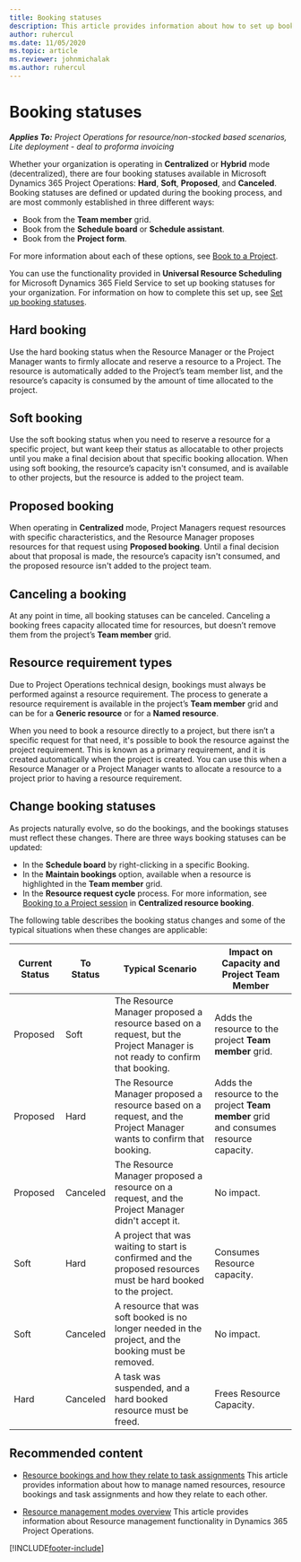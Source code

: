 ```yaml
---
title: Booking statuses
description: This article provides information about how to set up booking statuses for Project Operations.
author: ruhercul
ms.date: 11/05/2020
ms.topic: article
ms.reviewer: johnmichalak
ms.author: ruhercul
---
```


# Booking statuses

_**Applies To:** Project Operations for resource/non-stocked based scenarios, Lite deployment - deal to proforma invoicing_

Whether your organization is operating in **Centralized** or **Hybrid** mode (decentralized), there are four booking statuses available in Microsoft Dynamics 365 Project Operations: **Hard**, **Soft**, **Proposed**, and **Canceled**. Booking statuses are defined or updated during the booking process, and are most commonly established in three different ways:

-	Book from the **Team member** grid.
-	Book from the **Schedule board** or **Schedule assistant**.
-	Book from the **Project form**.

For more information about each of these options, see [Book to a Project](/dynamics365/project-operations/resource-management/book-project).

You can use the functionality provided in **Universal Resource Scheduling** for Microsoft Dynamics 365 Field Service to set up booking statuses for your organization. For information on how to complete this set up, see [Set up booking statuses](/dynamics365/field-service/set-up-booking-statuses).

## Hard booking

Use the hard booking status when the Resource Manager or the Project Manager wants to firmly allocate and reserve a resource to a Project. The resource is automatically added to the Project’s team member list, and the resource’s capacity is consumed by the amount of time allocated to the project.

## Soft booking

Use the soft booking status when you need to reserve a resource for a specific project, but want keep their status as allocatable to other projects until you make a final decision about that specific booking allocation. When using soft booking, the resource’s capacity isn't consumed, and is available to other projects, but the resource is added to the project team. 

## Proposed booking

When operating in **Centralized** mode, Project Managers request resources with specific characteristics, and the Resource Manager proposes resources for that request using **Proposed booking**. Until a final decision about that proposal is made, the resource’s capacity isn't consumed, and the proposed resource isn't added to the project team.

## Canceling a booking

At any point in time, all booking statuses can be canceled. Canceling a booking frees capacity allocated time for resources, but doesn’t remove them from the project’s **Team member** grid. 

## Resource requirement types

Due to Project Operations technical design, bookings must always be performed against a resource requirement. The process to generate a resource requirement is available in the project’s **Team member** grid and can be for a **Generic resource** or for a **Named resource**.

When you need to book a resource directly to a project, but there isn’t a specific request for that need, it's possible to book the resource against the project requirement. This is known as a primary requirement, and it is created automatically when the project is created. You can use this when a Resource Manager or a Project Manager wants to allocate a resource to a project prior to having a resource requirement. 

## Change booking statuses

As projects naturally evolve, so do the bookings, and the bookings statuses must reflect these changes. There are three ways booking statuses can be updated:

-	In the **Schedule board** by right-clicking in a specific Booking. 
-	In the **Maintain bookings** option, available when a resource is highlighted in the **Team member** grid.
-	In the **Resource request cycle** process. For more information, see [Booking to a Project session](/dynamics365/project-operations/resource-management/book-project) in **Centralized resource booking**.

The following table describes the booking status changes and some of the typical situations when these changes are applicable:

| **Current Status** | **To Status** | **Typical Scenario** | **Impact on Capacity and Project Team Member** |
| --- | --- | --- | --- |
| Proposed | Soft | The Resource Manager proposed a resource based on a request, but the Project Manager is not ready to confirm that booking. | Adds the resource to the project **Team member** grid. |
| Proposed | Hard | The Resource Manager proposed a resource based on a request, and the Project Manager wants to confirm that booking. | Adds the resource to the project **Team member** grid and consumes resource capacity. |
| Proposed | Canceled | The Resource Manager proposed a resource on a request, and the Project Manager didn't accept it. | No impact. |
| Soft | Hard | A project that was waiting to start is confirmed and the proposed resources must be hard booked to the project. | Consumes Resource capacity. |
| Soft | Canceled | A resource that was soft booked is no longer needed in the project, and the booking must be removed. | No impact. |
| Hard | Canceled | A task was suspended, and a hard booked resource must be freed. |  Frees Resource Capacity. |


## Recommended content

- [Resource bookings and how they relate to task assignments](../psa/faq-bookings-and-assignments.md)
  This article provides information about how to manage named resources, resource bookings and task assignments and how they relate to each other.
  
- [Resource management modes overview](resource-management-mode-overview.md)
  This article provides information about Resource management functionality in Dynamics 365 Project Operations.

[!INCLUDE[footer-include](../includes/footer-banner.md)]
